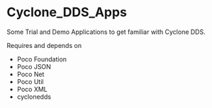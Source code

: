 # Cyclone_DDS_Apps
Some Trial and Demo Applications to get familiar with Cyclone DDS.

Requires and depends on 
 - Poco Foundation
 - Poco JSON
 - Poco Net
 - Poco Util
 - Poco XML
 - cyclonedds
